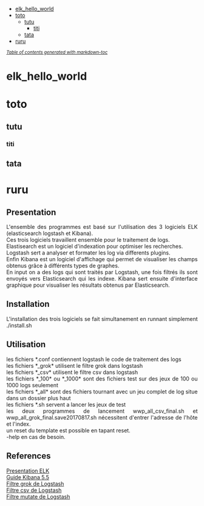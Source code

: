 - [elk_hello_world](#elk-hello-world)
- [toto](#toto)
  * [tutu](#tutu)
    + [titi](#titi)
  * [tata](#tata)
- [ruru](#ruru)

<small><i><a href='http://ecotrust-canada.github.io/markdown-toc/'>Table of contents generated with markdown-toc</a></i></small>









# elk_hello_world

# toto

## tutu

### titi

## tata

# ruru




<section>
	<h1>
		Presentation
	</h1>
	<p align="justify">
		L'ensemble des programmes est basé sur l'utilisation des 3 logiciels ELK (elasticsearch logstash et Kibana).
		<br>
		Ces trois logiciels travaillent ensemble pour le traitement de logs.
		<br>
		Elastisearch est un logiciel d'indexation pour optimiser les recherches.
		<br>
		Logstash sert a analyser et formater les log via differents plugins.
		<br>
		Enfin Kibana est un logiciel d'affichage qui permet de visualiser les champs obtenus grâce à différents types de graphes.
		<br>
		En input on a des logs qui sont traités par Logstash, une fois filtrés ils sont envoyés vers Elasticsearch qui les indexe. Kibana sert ensuite d'interface graphique pour visualiser les résultats obtenus par Elasticsearch.
	</p>
</section>
<section>
	<h1>
		Installation
	</h1>
	<p align="justify">
		L'installation des trois logiciels se fait simultanement en runnant simplement ./install.sh
	</p>
</section>
<section>
	<h1>
		Utilisation
	</h1>
	<p align="justify">
		les fichiers *.conf contiennent logstash le code de traitement des logs	
		<br>
		les fichiers *_grok* utilisent le filtre grok dans logstash
		<br>
		les fichiers *_csv* utilisent le filtre csv dans logstash
		<br>
		les fichiers *_100* ou *_1000* sont des fichiers test sur des jeux de 100 ou 1000 logs seulement
		<br>
		les fichiers *_all* sont des fichiers tournant avec un jeu complet de log situe dans un dossier plus haut
		<br>
		les fichiers *.sh servent a lancer les jeux de test
		<br>
		les deux programmes de lancement wwp_all_csv_final.sh et wwp_all_grok_final.save20170817.sh nécessitent d'entrer l'adresse de l'hôte et l'index.
		<br>
		un reset du template est possible en tapant reset.
		<br>
		-help en cas de besoin.
	</p>
</section>
<section>
	<h1>
		References
	</h1>
	<p align="justify">
		<a href="https://blog.netapsys.fr/vos-logs-passent-la-seconde-avec-elk-elasticsearch-logstash-kibana/">
			Presentation ELK
		</a>
		<br>
		<a href="https://www.elastic.co/guide/en/kibana/5.5/index.html">
			Guide Kibana 5.5
		</a>
		<br>
		<a href="https://www.elastic.co/guide/en/logstash/current/plugins-filters-grok.html">
			Filtre grok de Logstash
		</a>
		<br>
		<a href="https://www.elastic.co/guide/en/logstash/current/plugins-filters-csv.html">
			Filtre csv de Logstash
		</a>
		<br>
		<a href="https://www.elastic.co/guide/en/logstash/current/plugins-filters-mutate.html">
			Filtre mutate de Logstash
		</a>
	</p>
</section>
